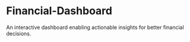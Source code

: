 # Financial-Dashboard
An interactive dashboard enabling  actionable insights for better financial decisions.
